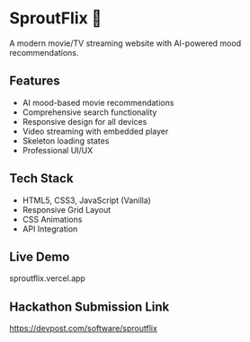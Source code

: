 # SproutFlix 🌱

A modern movie/TV streaming website with AI-powered mood recommendations.

## Features

- AI mood-based movie recommendations
- Comprehensive search functionality
- Responsive design for all devices
- Video streaming with embedded player
- Skeleton loading states
- Professional UI/UX

## Tech Stack

- HTML5, CSS3, JavaScript (Vanilla)
- Responsive Grid Layout
- CSS Animations
- API Integration

## Live Demo

sproutflix.vercel.app

## Hackathon Submission Link

https://devpost.com/software/sproutflix